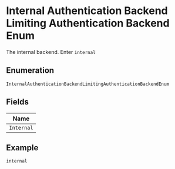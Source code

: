 
# Internal Authentication Backend Limiting Authentication Backend Enum

The internal backend. Enter `internal`

## Enumeration

`InternalAuthenticationBackendLimitingAuthenticationBackendEnum`

## Fields

| Name |
|  --- |
| `Internal` |

## Example

```
internal
```

